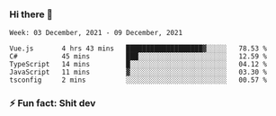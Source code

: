 ### Hi there 👋
<!--START_SECTION:waka-->
```text
Week: 03 December, 2021 - 09 December, 2021

Vue.js       4 hrs 43 mins   ███████████████████▓░░░░░   78.53 % 
C#           45 mins         ███░░░░░░░░░░░░░░░░░░░░░░   12.59 % 
TypeScript   14 mins         █░░░░░░░░░░░░░░░░░░░░░░░░   04.12 % 
JavaScript   11 mins         ▓░░░░░░░░░░░░░░░░░░░░░░░░   03.30 % 
tsconfig     2 mins          ░░░░░░░░░░░░░░░░░░░░░░░░░   00.57 % 
```
<!--END_SECTION:waka-->
<!--
**TG4LAaron/TG4LAaron** is a ✨ _special_ ✨ repository because its `README.md` (this file) appears on your GitHub profile.

Here are some ideas to get you started:

- 🔭 I’m currently working on ...
- 🌱 I’m currently learning ...
- 👯 I’m looking to collaborate on ...
- 🤔 I’m looking for help with ...
- 💬 Ask me about ...
- 📫 How to reach me: ...
- 😄 Pronouns: ...
- ⚡ Fun fact: ...
-->
### ⚡ Fun fact: Shit dev
